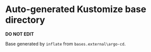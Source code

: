 # Auto-generated Kustomize base directory
**DO NOT EDIT**

Base generated by `inflate` from `bases.external\argo-cd`.
